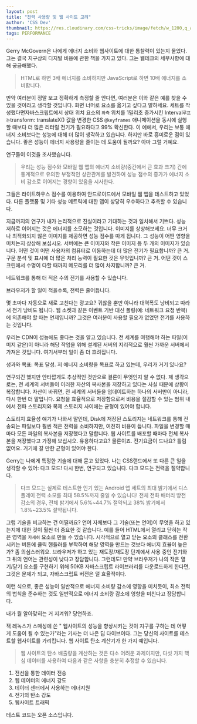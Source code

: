 ```yaml
---
layout: post
title: "전력 사용량 및 웹 사이트 고려"
author: 'CSS Dev'
thumbnail: https://res.cloudinary.com/css-tricks/image/fetch/w_1200,q_auto,f_auto/https://css-tricks.com/wp-content/uploads/2019/08/website-lightning.png
tags: PERFORMANCE
---
```



Gerry McGovern은 나에게 에너지 소비와 웹사이트에 대한 통찰력이 있는지 물었다. 그는 결국 지구상의 디지털 비용에 관한 책을 가지고 있다. 그는 웹테크의 세부사항에 대해 궁금해했다.

> HTML로 하면 3배 에너지를 소비하지만 JavaScript로 하면 10배 에너지를 소비합니다.

만약 여러분이 정말 보고 정확하게 측정할 줄 안다면, 여러분은 이와 같은 예를 찾을 수 있을 것이라고 생각할 것입니다. 화면 너머로 요소를 옮기고 싶다고 말하세요. 세트를 작성했다면자바스크립트에서 상대 위치 요소의 `좌측` 위치를 1밀리초 증가시킨 Interval` 루프는 `transform: translateX() 값을 변경한 CSS `@keyframes` 애니메이션을 동시에 실행할 때보다 더 많은 리터럴 전기가 필요하다고 99% 확신한다. 이 예에서, 우리는 보통 에너지 소비보다는 성능에 대해 더 많이 생각하고 있습니다. 하지만 바로 흥미로운 점이 있습니다. 좋은 성능이 에너지 사용량을 줄이는 데 도움이 될까요? 아마 그럴 거예요.

연구들이 이것을 조사했습니다.

> 우리는 성능 점수와 모바일 웹 앱의 에너지 소비량(중간에서 큰 효과 크기) 간에 통계적으로 유의한 부정적인 상관관계를 발견하여 성능 점수의 증가가 에너지 소비 감소로 이어지는 경향이 있음을 시사한다.

그들은 라이트하우스 점수를 이용하여 안드로이드에서 모바일 웹 앱을 테스트하고 있었다. 다른 플랫폼 및 기타 성능 메트릭에 대한 맵이 상당히 우수하다고 추측할 수 있습니다.

지금까지의 연구가 내가 논리적으로 진실이라고 기대하는 것과 일치해서 기쁘다. 성능 저하로 이어지는 것은 에너지를 소모하는 것입니다. 이미지를 상상해보세요. 너무 크거나 최적화되지 않은 이미지를 제공하면 성능 점수를 따게 됩니다. 그 성능이 어떤 영향을 미치는지 상상해 보십시오. 서버에는 큰 이미지와 작은 이미지 등 두 개의 이미지가 있습니다. 어떤 것이 어떤 사용자의 컴퓨터로 이동하는데 더 많은 전기가 필요합니까? 큰 거. 구문 분석 및 표시에 더 많은 처리 능력이 필요한 것은 무엇입니까? 큰 거. 어떤 것이 스크린에서 수명이 다할 때까지 메모리를 더 많이 차지합니까? 큰 거.

네트워크를 통해 더 적은 수의 전기를 사용할 수 있습니다.

브라우저가 할 일이 적을수록, 전력은 줄어듭니다.

몇 초마다 자동으로 새로 고친다는 광고요? 귀찮을 뿐만 아니라 대역폭도 낭비되고 따라서 전기 낭비도 됩니다. 웹 소켓과 같은 이벤트 기반 대신 폴링(예: 네트워크 요청 반복)에 의존해야 할 때는 언제입니까? 그것은 여러분이 사용할 필요가 없었던 전기를 사용하는 것입니다.

우리는 CDN이 성능에도 좋다는 것을 알고 있습니다. 전 세계를 여행해야 하는 파일(이미지 같은)이 아니라 해당 작업을 위해 설계된 서버의 지리적으로 훨씬 가까운 서버에서 가져온 것입니다. 여기서부터 일이 좀 더 흐려집니다.

성과와 목표: 목표 달성. 저 에너지 소비량을 목표로 하고 있는데, 우리가 거기 있나요?

연구되긴 했지만 안타깝게도 추상적인 것만으로 결론이 무엇인지 알 수 없다. 제 생각으로는, 전 세계의 서버들이 이러한 자산의 복사본을 저장하고 있다는 사실 때문에 상황이 복잡합니다. 자산이 바뀌면, 전 세계의 서버들을 업데이트하는 하나의 서버만이 아니라, 다시 한번 더 말입니다. 요청을 효율적으로 저장함으로써 비용을 절감할 수 있는 범위 내에서 전파 스토리지와 복제 스토리지 사이에는 균형이 있어야 합니다.

스토리지 효율성 얘기가 나와서 말인데, Disk에 저장된 스토리지는 네트워크를 통해 전송되는 파일보다 훨씬 적은 전력을 소비하지만, 여전히 비용이 듭니다. 파일을 변경할 때마다 모든 파일의 복사본을 저장했다고 말합니다. 웹 사이트를 배포할 때마다 전체 복사본을 저장했다고 가정해 보십시오. 유용하다고요? 물론이죠. 전기요금이 드나요? 틀림없어요. 거기에 갈 만한 균형이 있어야 한다.

Gerry는 나에게 특정한 기술에 대해 묻고 있었다. 나는 CSS랜드에서 또 다른 큰 일을 생각할 수 있어: 다크 모드! 다시 한번, 연구되고 있습니다. 다크 모드는 전력을 절약합니다.

> 다크 모드는 실제로 테스트한 인기 있는 Android 앱 세트의 최대 밝기에서 디스플레이 전력 소모를 최대 58.5%까지 줄일 수 있습니다! 전체 전화 배터리 방전 감소의 경우, 전체 밝기에서 5.6%~44.7% 절약되고 38% 밝기에서 1.8%~23.5% 절약됩니다.

그럼 기술을 비교하는 건 어떨까요? 언어 자체보다 그 기술(또는 언어)이 무엇을 하고 있는지에 대한 것이 훨씬 더 중요한 것 같습니다. 예를 들어 HTML에서 열리고 닫히는 작은 영역을 `자세히` 요소로 만들 수 있습니다. 시각적으로 열고 닫는 요소의 클래스를 전환시키는 버튼에 클릭 핸들러를 부착하여 해당 영역을 만드는 것보다 에너지 효율이 높은가? 좀 의심스러워요. 브라우저가 하고 있는 재도장/재도장 단계에서 사용 중인 전기와 그 뒤의 언어는 관련성이 낮다고 장담합니다. 그런데도! 만약 브라우저가 나의 작은 열기/닫기 요소를 구현하기 위해 50KB 자바스크립트 라이브러리를 다운로드하게 한다면, 그것은 문제가 되고, 자바스크립트 버전은 덜 효율적이다.

이런 식으로, 좋은 성능이 일반적으로 에너지 소비량 감소에 영향을 미치듯이, 최소 전력의 법칙을 준수하는 것도 일반적으로 에너지 소비량 감소에 영향을 미친다고 장담합니다.

내가 뭘 알아맞히는 거 지겨워? 당연하죠.

잭 레녹스가 스매싱에 쓴 " 웹사이트의 성능을 향상시키는 것이 지구를 구하는 데 어떻게 도움이 될 수 있는가"라는 기사는 더 나은 딥 다이브이다. 그는 당신의 사이트를 테스트할 웹사이트를 가리킵니다. 웹 사이트 탄소 계산기가 한 가지 예입니다.

> 웹 사이트의 탄소 배출량을 계산하는 것은 다소 어려운 과제이지만, 다섯 가지 핵심 데이터를 사용하여 다음과 같은 사항을 충분히 추정할 수 있습니다.
1. 전선을 통한 데이터 전송
2. 웹 데이터의 에너지 강도
3. 데이터 센터에서 사용하는 에너지원
4. 전기의 탄소 강도
5. 웹사이트 트래픽

테스트 코드는 오픈 소스입니다.
